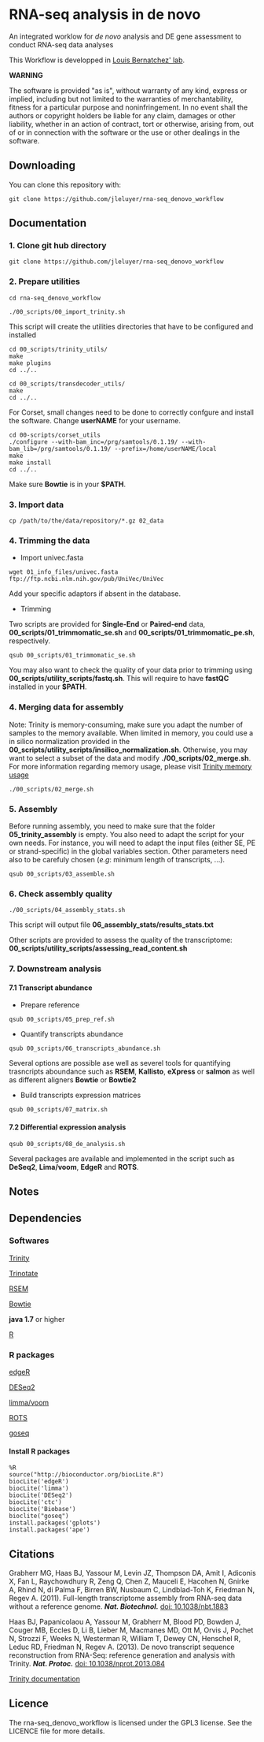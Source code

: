 # RNA-seq analysis in de novo

An integrated worklow for *de novo* analysis and DE gene assessment to conduct RNA-seq data analyses

This Workflow is developped in [Louis Bernatchez' lab](https://www.bio.ulaval.ca/louisbernatchez/presentation.htm).

**WARNING**

The software is provided "as is", without warranty of any kind, express or implied, including but not limited to the warranties of merchantability, fitness for a particular purpose and noninfringement. In no event shall the authors or copyright holders be liable for any claim, damages or other liability, whether in an action of contract, tort or otherwise, arising from, out of or in connection with the software or the use or other dealings in the software.

## Downloading

You can clone this repository with:

```
git clone https://github.com/jleluyer/rna-seq_denovo_workflow
````

## Documentation

### 1. Clone git hub directory

```
git clone https://github.com/jleluyer/rna-seq_denovo_workflow
```

### 2. Prepare utilities

```
cd rna-seq_denovo_workflow

./00_scripts/00_import_trinity.sh
```
This script will create the utilities directories that have to be configured and installed

```
cd 00_scripts/trinity_utils/
make
make plugins
cd ../..
```

```
cd 00_scripts/transdecoder_utils/
make
cd ../..
```

For Corset, small changes need to be done to correctly confgure and install the software. Change **userNAME** for your username.

```
cd 00-scripts/corset_utils
./configure --with-bam_inc=/prg/samtools/0.1.19/ --with-bam_lib=/prg/samtools/0.1.19/ --prefix=/home/userNAME/local
make
make install
cd ../..
```

Make sure **Bowtie** is in your **$PATH**.

### 3. Import data

```
cp /path/to/the/data/repository/*.gz 02_data
```

### 4. Trimming the data

* Import univec.fasta

```
wget 01_info_files/univec.fasta ftp://ftp.ncbi.nlm.nih.gov/pub/UniVec/UniVec
```
Add your specific adaptors if absent in the database.

* Trimming

Two scripts are provided for **Single-End** or **Paired-end** data, **00_scripts/01_trimmomatic_se.sh** and **00_scripts/01_trimmomatic_pe.sh**, respectively.

```
qsub 00_scripts/01_trimmomatic_se.sh
```

You may also want to check the quality of your data prior to trimming using **00_scripts/utility_scripts/fastq.sh**. This will require to have **fastQC** installed in your **$PATH**.

### 4. Merging data for assembly

Note: Trinity is memory-consuming, make sure you adapt the number of samples to the memory available. When limited in memory, you could use a in silico normalization provided in the **00_scripts/utility_scripts/insilico_normalization.sh**. Otherwise, you may want to select a subset of the data and modify **./00_scripts/02_merge.sh**. For more information regarding memory usage, please visit [Trinity memory usage](http://trinityrnaseq.github.io/performance/mem.html) 

```
./00_scripts/02_merge.sh
```

### 5. Assembly

Before running assembly, you need to make sure that the folder **05_trinity_assembly** is empty.
You also need to adapt the script for your own needs. For instance, you will need to adapt the input files (either SE, PE or strand-specific) in the global variables section. Other parameters need also to be carefuly chosen (_e.g_: minimum length of transcripts, ...).

```
qsub 00_scripts/03_assemble.sh
```

### 6. Check assembly quality

```
./00_scripts/04_assembly_stats.sh
```
This script will output file **06_assembly_stats/results_stats.txt**

Other scripts are provided to assess the quality of the transcriptome:
**00_scripts/utility_scripts/assessing_read_content.sh**


### 7. Downstream analysis

#### 7.1 Transcript abundance

* Prepare reference

```
qsub 00_scripts/05_prep_ref.sh
```

* Quantify transcripts abundance

```
qsub 00_scripts/06_transcripts_abundance.sh
```

Several options are possible ase well as severel tools for quantifying trasncripts aboundance such as **RSEM**, **Kallisto**, **eXpress** or **salmon** as well as different aligners **Bowtie** or **Bowtie2**

* Build transcripts expression matrices

```
qsub 00_scripts/07_matrix.sh
```


#### 7.2 Differential expression analysis

```
qsub 00_scripts/08_de_analysis.sh
```

Several packages are available and implemented in the script such as **DeSeq2**, **Lima/voom**, **EdgeR** and **ROTS**.

## Notes

## Dependencies

### Softwares

[Trinity](https://github.com/trinityrnaseq/trinityrnaseq)

[Trinotate](https://github.com/Trinotate/Trinotate)

[RSEM](https://github.com/deweylab/RSEM)

[Bowtie](http://bowtie-bio.sourceforge.net/index.shtml)

**java 1.7** or higher

[R](https://www.r-project.org/)

### R packages

[edgeR](http://bioconductor.org/packages/release/bioc/html/edgeR.html)

[DESeq2](http://bioconductor.org/packages/release/bioc/html/DESeq2.html)

[limma/voom](http://bioconductor.org/packages/release/bioc/html/limma.html)

[ROTS](http://www.btk.fi/research/research-groups/elo/software/rots/)

[goseq](http://www.bioconductor.org/packages/release/bioc/html/goseq.html)

#### Install R packages

```
%R
source("http://bioconductor.org/biocLite.R")
biocLite('edgeR')
biocLite('limma')
biocLite('DESeq2')
biocLite('ctc')
biocLite('Biobase')
bioclite("goseq")
install.packages('gplots')
install.packages('ape')
```

## Citations

Grabherr MG, Haas BJ, Yassour M, Levin JZ, Thompson DA, Amit I, Adiconis X, Fan L, Raychowdhury R, Zeng Q, Chen Z, Mauceli E, Hacohen N, Gnirke A, Rhind N, di Palma F, Birren BW, Nusbaum C, Lindblad-Toh K, Friedman N, Regev A. (2011). Full-length transcriptome assembly from RNA-seq data without a reference genome. **_Nat. Biotechnol._** [doi: 10.1038/nbt.1883](http://www.ncbi.nlm.nih.gov/pubmed/21572440)

Haas BJ, Papanicolaou A, Yassour M, Grabherr M, Blood PD, Bowden J, Couger MB, Eccles D, Li B, Lieber M, Macmanes MD, Ott M, Orvis J, Pochet N, Strozzi F, Weeks N, Westerman R, William T, Dewey CN, Henschel R, Leduc RD, Friedman N, Regev A. (2013). De novo transcript sequence reconstruction from RNA-Seq: reference generation and analysis with Trinity. **_Nat. Protoc._** [doi:  10.1038/nprot.2013.084](http://www.ncbi.nlm.nih.gov/pmc/articles/PMC3875132/)

[Trinity documentation](https://github.com/trinityrnaseq/trinityrnaseq/wiki)

## Licence

The rna-seq_denovo_workflow is licensed under the GPL3 license. See the LICENCE file for more details.
